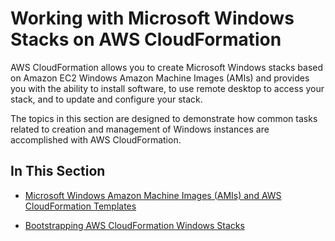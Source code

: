 # Working with Microsoft Windows Stacks on AWS CloudFormation<a name="cfn-windows-stacks"></a>

AWS CloudFormation allows you to create Microsoft Windows stacks based on Amazon EC2 Windows Amazon Machine Images \(AMIs\) and provides you with the ability to install software, to use remote desktop to access your stack, and to update and configure your stack\.

The topics in this section are designed to demonstrate how common tasks related to creation and management of Windows instances are accomplished with AWS CloudFormation\.

## In This Section<a name="w3ab2c15c25b7"></a>

+ [Microsoft Windows Amazon Machine Images \(AMIs\) and AWS CloudFormation Templates](cfn-windows-stacks-amis-and-templates.md)

+ [Bootstrapping AWS CloudFormation Windows Stacks](cfn-windows-stacks-bootstrapping.md)